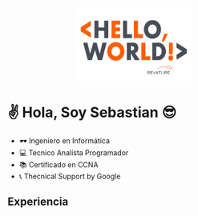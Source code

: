 <p align="center">
  <img width="230" height="150" src="./assets/gif/hello_world.gif">
</p>

# :v: Hola, Soy Sebastian :sunglasses:

- :dark_sunglasses: Ingeniero en Informática
- :computer: Tecnico Analísta Programador
- :books: Certificado en CCNA
- :telephone_receiver: Thecnical Support by Google

## Experiencia


